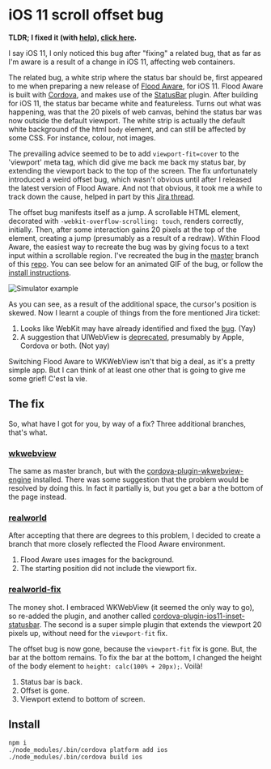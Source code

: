 # iOS 11 scroll offset bug

**TLDR; I fixed it (with [help](https://issues.apache.org/jira/browse/CB-12886)), [click here](#moneyshot).**

I say iOS 11, I only noticed this bug after "fixing" a related bug, that as far as I'm aware is a result of a change in iOS 11, affecting web containers.

The related bug, a white strip where the status bar should be, first appeared to me when preparing a new release of [Flood Aware](http://flood-aware.k3r.me), for iOS 11. Flood Aware is built with [Cordova](https://cordova.apache.org/), and makes use of the [StatusBar](https://www.npmjs.com/package/cordova-plugin-statusbar) plugin. After building for iOS 11, the status bar became white and featureless. Turns out what was happening, was that the 20 pixels of web canvas, behind the status bar was now outside the default viewport. The white strip is actually the default white background of the html `body` element, and can still be affected by some CSS. For instance, colour, not images.

The prevailing advice seemed to be to add `viewport-fit=cover` to the 'viewport' meta tag, which did give me back me
back my status bar, by extending the viewport back to the top of the screen. The fix unfortunately introduced a weird offset bug, which wasn't obvious until after I released the latest version of Flood Aware. And not that obvious, it took me a while to track down the cause, helped in part by this [Jira thread](https://issues.apache.org/jira/browse/CB-12886).

The offset bug manifests itself as a jump. A scrollable HTML element, decorated with `-webkit-overflow-scrolling: touch`, renders correctly, initially. Then, after some interaction gains 20 pixels at the top of the element, creating a jump (presumably as a result of a redraw). Within Flood Aware, the easiest way to recreate the bug was by giving focus to a text input within a scrollable region. I've recreated the bug in the [master](https://github.com/kim3er/ios11-scroll-offset/tree/master) branch of this [repo](https://github.com/kim3er/ios11-scroll-offset). You can see below for an animated GIF of the bug, or follow the [install instructions](#install).

![Simulator example](https://d26dzxoao6i3hh.cloudfront.net/items/3b2U1U1Q1b420G3y1D3u/Screen%20Recording%202017-10-22%20at%2008.49%20pm.gif "Simulator example")

As you can see, as a result of the additional space, the cursor's position is skewed. Now I learnt a couple of things from the fore mentioned Jira ticket:

1. Looks like WebKit may have already identified and fixed the [bug](https://bugs.webkit.org/show_bug.cgi?id=175949). (Yay)
2. A suggestion that UIWebView is [deprecated](https://issues.apache.org/jira/browse/CB-12886?focusedCommentId=16151408&page=com.atlassian.jira.plugin.system.issuetabpanels:comment-tabpanel#comment-16151408), presumably by Apple, Cordova or both. (Not yay)

Switching Flood Aware to WKWebView isn't that big a deal, as it's a pretty simple app. But I can think of at least one other that is going to give me some grief! C'est la vie.

## The fix

So, what have I got for you, by way of a fix? Three additional branches, that's what.

### [wkwebview](https://github.com/kim3er/ios11-scroll-offset/tree/wkwebview)

The same as master branch, but with the [cordova-plugin-wkwebview-engine](https://www.npmjs.com/package/cordova-plugin-wkwebview-engine) installed. There was some suggestion that the problem would be resolved by doing this. In fact it partially is, but you get a bar a the bottom of the page instead.

### [realworld](https://github.com/kim3er/ios11-scroll-offset/tree/realworld)

After accepting that there are degrees to this problem, I decided to create a branch that more closely reflected the Flood Aware environment.

1. Flood Aware uses images for the background.
2. The starting position did not include the viewport fix.

### [realworld-fix](https://github.com/kim3er/ios11-scroll-offset/tree/realworld-fix)<a name="moneyshot"></a>

The money shot. I embraced WKWebView (it seemed the only way to go), so re-added the plugin, and another called [cordova-plugin-ios11-inset-statusbar](https://www.npmjs.com/package/cordova-plugin-ios11-inset-statusbar). The second is a super simple plugin that extends the viewport 20 pixels up, without need for the `viewport-fit` fix.

The offset bug is now gone, because the `viewport-fit` fix is gone. But, the bar at the bottom remains. To fix the bar at the bottom, I changed the height of the body element to `height: calc(100% + 20px);`. Voilà!

1. Status bar is back.
2. Offset is gone.
3. Viewport extend to bottom of screen.

## Install<a name="install"></a>

```
npm i
./node_modules/.bin/cordova platform add ios
./node_modules/.bin/cordova build ios
```